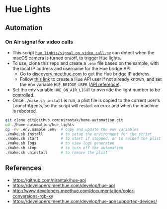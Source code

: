 # Hue Lights

## Automation

### On Air signal for video calls

- This script [`hue_lights/signal_on_video_call.py`](https://github.com/nirantak/home-automation/blob/main/hue_lights/signal_on_video_call.py) can detect when the macOS camera is turned on/off, to trigger Hue lights.
- To use, clone this repo and create a `.env` file based on the sample, with the local IP address and username for the Hue bridge API.
  - Go to [discovery.meethue.com](https://discovery.meethue.com/) to get the Hue bridge IP address.
  - Follow [this link](https://developers.meethue.com/develop/get-started-2/#so-lets-get-started) to create a Hue API user if not already known, and set the env variable `HUE_BRIDGE_USER` ([API reference](https://developers.meethue.com/develop/hue-api/7-configuration-api/#create-user)).
- Set the env variable `HUE_ON_AIR_LIGHT` to override the light number to be controlled.
- Once `./make.sh install` is run, a plist file is copied to the current user's LaunchAgents, so the script will restart on error and when the machine is rebooted.

```bash
git clone git@github.com:nirantak/home-automation.git
cd ./home-automation/hue_lights
cp -nv .env.sample .env  # copy and update the env variables
./make.sh install        # to setup the environment for the script
./make.sh start          # to start if stopped, or to reload the plist
./make.sh logs           # to view logs generated
./make.sh stop           # to turn off the automation
./make.sh uninstall      # to remove the plist
```

## References

- https://github.com/nirantak/hue-api
- https://developers.meethue.com/develop/hue-api
- http://www.developers.meethue.com/documentation/color-conversions-rgb-xy
- https://developers.meethue.com/develop/hue-api/supported-devices/
